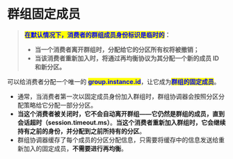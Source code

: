 # 群组固定成员

> <mark style="color:blue;">**在默认情况下，消费者的群组成员身份标识是临时的**</mark>**：**
>
> * **当一个消费者离开群组时，分配给它的分区所有权将被撤销；**
> * **当该消费者重新加入时，将通过再均衡协议为其分配一个新的成员 ID 和新分区。**

可以给消费者分配一个唯一的 <mark style="color:blue;">**group.instance.id**</mark>，让它成为<mark style="color:blue;">**群组的固定成员**</mark>。

* 通常，当消费者第一次以固定成员身份加入群组时，群组协调器会按照分区分配策略给它分配一部分分区。
* **当这个消费者被关闭时，它不会自动离开群组——它仍然是群组的成员，直到会话超时（session.timeout.ms）**。**当这个消费者重新加入群组时，它会继续持有之前的身份，并分配到之前所持有的分区**。
* 群组协调器缓存了每个成员的分区分配信息，只需要将缓存中的信息发送给重新加入的固定成员，**不需要进行再均衡**。
